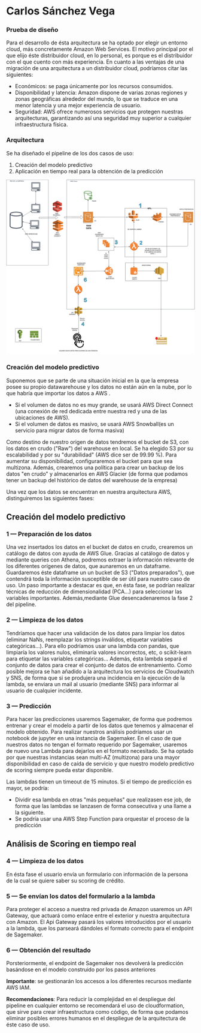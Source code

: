 # Carlos Sánchez Vega

### Prueba de diseño

Para el desarrollo de ésta arquitectura se ha optado por elegir un entorno cloud, más concretamente Amazon Web Services. 
El motivo principal por el que elijo éste distribuidor cloud, en lo personal, es porque es el distribuidor con el que cuento con más experiencia.
En cuanto a las ventajas de una migración de una arquitectura a un distribuidor cloud, podríamos citar las siguientes: 
  - Económicos: se paga únicamente por los recursos consumidos.
  - Disponibilidad y latencia: Amazon dispone de varias zonas regiones y zonas geográficas alrededor del mundo, lo que se traduce en una menor latencia y una mejor experiencia de usuario. 
  - Seguridad: AWS ofrece numerosos servicios que protegen nuestras arquitecturas, garantizando así una seguridad muy superior a cualquier infraestructura física.


### Arquitectura
Se ha diseñado el pipeline de los dos casos de uso:
1. Creación del modelo predictivo
2. Aplicación en tiempo real para la obtención de la predicción

![AWS Pipeline](AWSPipeline.png "Aws pipeline")

### Creación del modelo predictivo

Suponemos que se parte de una situación inicial en la que la empresa posee su propio datawarehouse y los datos no están aún en la nube, por lo que habría que importar los datos a AWS .
- Si el volumen de datos no es muy grande, se usará AWS Direct Connect (una conexión de red dedicada entre nuestra red y una de las ubicaciones de AWS).
- Si el volumen de datos es masivo, se usará AWS Snowball(es un servicio para migrar datos de forma masiva)

Como destino de nuestro origen de datos tendremos el bucket de S3, con los datos en crudo ("Raw") del warehouse en local.
Se ha elegido S3 por su escalabilidad y por su "durabilidad" (AWS dice ser de 99.99 %). Para aumentar su disponibilidad, configuraremos el bucket para que sea multizona.
Además, crearemos una política para crear un backup de los datos "en crudo" y almacenarlos en AWS Glacier (de forma que podamos tener un backup del histórico de datos del warehouse de la empresa)

Una vez que los datos se encuentran en nuestra arquitectura AWS, distinguiremos las siguientes fases:

## Creación del modelo predictivo

 ### 1 — Preparación de los datos
Una vez insertados los datos en el bucket de datos en crudo, crearemos un catálogo de datos con ayuda de AWS Glue. Gracias al catálogo de datos y mediante queries con Athena, podremos extraer la información relevante de los diferentes orígenes de datos, que aunaremos en un dataframe.
Guardaremos  éste dataframe un un bucket de S3 ("Datos preparados"), que contendrá toda la información susceptible de ser útil para nuestro caso de uso. Un paso importante a destacar es que, en ésta fase, se podrían realizar técnicas de reducción de dimensionalidad (PCA...) para seleccionar las variables importantes.
Además,mediante Glue desencadenaremos la fase 2 del pipeline.

 ### 2 — Limpieza de los datos
Tendríamos que hacer una validación de los datos para limpiar los datos (eliminar NaNs, reemplazar los strings inválidos, etiquetar variables categóricas...). Para ello podríamos usar una lambda con pandas, que limpiaría los valores nulos, eliminaría valores incorrectos, etc, o scikit-learn para etiquetar las variables categóricas...
Además, ésta lambda separá  el conjunto de datos para crear el conjunto de datos de entrenamiento.
Como posible mejora se han añadido a la arquitectura los servicios de Cloudwatch y SNS, de forma que si se produjera una incidencia en la ejecución de la lambda, se enviara un mail al usuario (mediante SNS) para informar al usuario de cualquier incidente.


### 3 — Predicción
Para hacer las predicciones usaremos Sagemaker, de forma que podremos entrenar y crear el modelo a partir de los datos que tenemos y almacenar el modelo obtenido. Para realizar nuestros análisis podríamos usar un notebook de jupyter en una instancia de Sagemaker. En el caso de que nuestros datos no tengan el formato requerido por Sagemaker, usaremos de nuevo una Lambda para dejarlos en el formato necesitado.
Se ha optado por que nuestras instancias sean multi-AZ (multizona) para una mayor disponibilidad en caso de caída de servicio y que nuestro modelo predictivo de scoring siempre pueda estar disponible.


Las lambdas tienen un timeout de 15 minutos. Si el tiempo de predicción es mayor, se podría:
 - Dividir esa lambda en otras "más pequeñas" que realizasen ese job, de forma que las lambdas se lanzasen de forma consecutiva y una llame a la siguiente. 
 - Se podría usar una AWS Step Function para orquestar el proceso de la predicción

## Análisis de Scoring en tiempo real


### 4 — Limpieza de los datos
En ésta fase el usuario envía un formulario con información de la persona de la cual se quiere saber su scoring de crédito. 


### 5 — Se envían los datos del formulario a la lambda
Para proteger el acceso a nuestra red privada de Amazon usaremos un API Gateway, que actuará como enlace entre el exterior y nuestra arquitectura con Amazon. El Api Gateway pasará los valores introducidos por el usuario a la lambda, que los parseará dándoles el formato correcto para el endpoint de Sagemaker.

### 6 — Obtención del resultado
Porsteriormente, el endpoint de Sagemaker nos devolverá la predicción basándose en el modelo construido por los pasos anteriores

**Importante**: se gestionarán los accesos a los diferentes recursos mediante AWS IAM.

**Recomendaciones**: Para reducir la complejidad en el despliegue del pipeline en cualquier entorno se recomendará el uso de cloudformation, que sirve para crear infraestructura como código, de forma que podamos eliminar posibles errores humanos en el despliegue de la arquitectura de éste caso de uso.


```python

```
